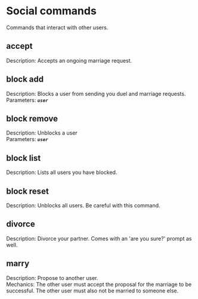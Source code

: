 # Social commands
Commands that interact with other users.

## accept
Description: Accepts an ongoing marriage request.

## block add
Description: Blocks a user from sending you duel and marriage requests. \
Parameters: ***`user`***

## block remove
Description: Unblocks a user \
Parameters: ***`user`***

## block list
Description: Lists all users you have blocked.

## block reset
Description: Unblocks all users. Be careful with this command.

## divorce
Description: Divorce your partner. Comes with an 'are you sure?' prompt as well.

## marry
Description: Propose to another user. \
Mechanics: The other user must accept the proposal for the marriage to be successful. The other user must also not be married to someone else.